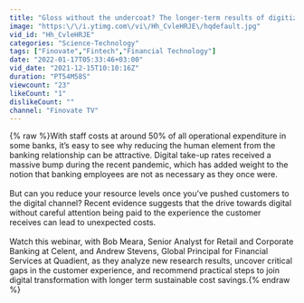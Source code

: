 ```yaml
---
title: "Gloss without the undercoat? The longer-term results of digitizing without the right foundations"
image: "https:\/\/i.ytimg.com\/vi\/Hh_CvleHRJE\/hqdefault.jpg"
vid_id: "Hh_CvleHRJE"
categories: "Science-Technology"
tags: ["Finovate","Fintech","Financial Technology"]
date: "2022-01-17T05:33:46+03:00"
vid_date: "2021-12-15T10:10:16Z"
duration: "PT54M58S"
viewcount: "23"
likeCount: "1"
dislikeCount: ""
channel: "Finovate TV"
---
```

{% raw %}With staff costs at around 50% of all operational expenditure in some banks, it’s easy to see why reducing the human element from the banking relationship can be attractive. Digital take-up rates received a massive bump during the recent pandemic, which has added weight to the notion that banking employees are not as necessary as they once were.<br /><br />But can you reduce your resource levels once you’ve pushed customers to the digital channel? Recent evidence suggests that the drive towards digital without careful attention being paid to the experience the customer receives can lead to unexpected costs.<br /><br />Watch this webinar, with Bob Meara, Senior Analyst for Retail and Corporate Banking at Celent, and Andrew Stevens, Global Principal for Financial Services at Quadient, as they analyze new research results, uncover critical gaps in the customer experience, and recommend practical steps to join digital transformation with longer term sustainable cost savings.{% endraw %}
